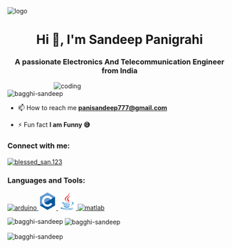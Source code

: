 ![logo](https://github.com/Bagghi-Sandeep/Bagghi-Sandeep/blob/main/White%20Blue%20Modern%20Webinar%20Banner%20Landscape.png)
<h1 align="center">Hi 👋, I'm Sandeep Panigrahi</h1>
<h3 align="center">A passionate Electronics And Telecommunication Engineer from India</h3>

<img align="right" alt="coding" width="400" src="https://user-images.githubusercontent.com/55389276/140866485-8fb1c876-9a8f-4d6a-98dc-08c4981eaf70.gif">

<p align="left"> <img src="https://komarev.com/ghpvc/?username=bagghi-sandeep&label=Profile%20views&color=0e75b6&style=flat" alt="bagghi-sandeep" /> </p>

- 📫 How to reach me **panisandeep777@gmail.com**

- ⚡ Fun fact **I am Funny 😅**

<h3 align="left">Connect with me:</h3>
<p align="left">
<a href="https://instagram.com/blessed_san.123" target="blank"><img align="center" src="https://raw.githubusercontent.com/rahuldkjain/github-profile-readme-generator/master/src/images/icons/Social/instagram.svg" alt="blessed_san.123" height="30" width="40" /></a>
</p>

<h3 align="left">Languages and Tools:</h3>
<p align="left"> <a href="https://www.arduino.cc/" target="_blank" rel="noreferrer"> <img src="https://cdn.worldvectorlogo.com/logos/arduino-1.svg" alt="arduino" width="40" height="40"/> </a> <a href="https://www.cprogramming.com/" target="_blank" rel="noreferrer"> <img src="https://raw.githubusercontent.com/devicons/devicon/master/icons/c/c-original.svg" alt="c" width="40" height="40"/> </a> <a href="https://www.java.com" target="_blank" rel="noreferrer"> <img src="https://raw.githubusercontent.com/devicons/devicon/master/icons/java/java-original.svg" alt="java" width="40" height="40"/> </a> <a href="https://www.mathworks.com/" target="_blank" rel="noreferrer"> <img src="https://upload.wikimedia.org/wikipedia/commons/2/21/Matlab_Logo.png" alt="matlab" width="40" height="40"/> </a> </p>

<p><img align="left" src="https://github-readme-stats.vercel.app/api/top-langs?username=bagghi-sandeep&show_icons=true&locale=en&layout=compact" alt="bagghi-sandeep" /></p>

<p>&nbsp;<img align="center" src="https://github-readme-stats.vercel.app/api?username=bagghi-sandeep&show_icons=true&locale=en" alt="bagghi-sandeep" /></p>

<p><img align="center" src="https://github-readme-streak-stats.herokuapp.com/?user=bagghi-sandeep&" alt="bagghi-sandeep" /></p>
